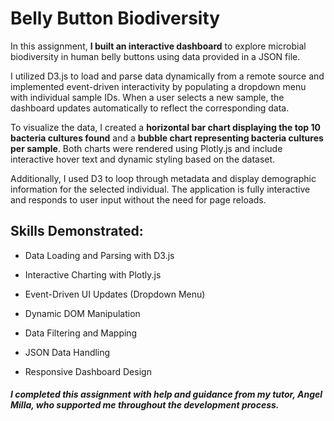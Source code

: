 # Belly Button Biodiversity
In this assignment, **I built an interactive dashboard** to explore microbial biodiversity in human belly buttons using data provided in a JSON file.

I utilized D3.js to load and parse data dynamically from a remote source and implemented event-driven interactivity by populating a dropdown menu with individual sample IDs. When a user selects a new sample, the dashboard updates automatically to reflect the corresponding data.

To visualize the data, I created a **horizontal bar chart displaying the top 10 bacteria cultures found** and a **bubble chart representing bacteria cultures per sample**. Both charts were rendered using Plotly.js and include interactive hover text and dynamic styling based on the dataset.

Additionally, I used D3 to loop through metadata and display demographic information for the selected individual. The application is fully interactive and responds to user input without the need for page reloads.

## Skills Demonstrated:
* Data Loading and Parsing with D3.js

* Interactive Charting with Plotly.js

* Event-Driven UI Updates (Dropdown Menu)

* Dynamic DOM Manipulation

* Data Filtering and Mapping

* JSON Data Handling

* Responsive Dashboard Design


##### I completed this assignment with help and guidance from my tutor, Angel Milla, who supported me throughout the development process.